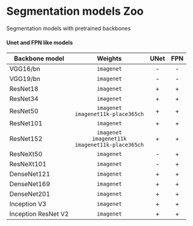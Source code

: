 # Segmentation models Zoo
Segmentation models with pretrained backbones

#### Unet and FPN like models
| Backbone model      | Weights    | UNet |  FPN | 
|---------------------|:------------:|:------:|:------:| 
| VGG16/bn            | `imagenet` | -    | -    | 
| VGG19/bn            | `imagenet` | -    | -    | 
| ResNet18            | `imagenet` | +    | +    | 
| ResNet34            | `imagenet` | +    | +    | 
| ResNet50            | `imagenet`<br>`imagenet11k-place365ch` | +    | +    | 
| ResNet101           | `imagenet` | +    | +    | 
| ResNet152           | `imagenet`<br>`imagenet11k`<br>`imagenet11k-place365ch` | +    | +    | 
| ResNeXt50            | `imagenet` | -    | +    | 
| ResNeXt101            | `imagenet` | -    | +    | 
| DenseNet121         | `imagenet` | +    | +    | 
| DenseNet169         | `imagenet` | +    | +    | 
| DenseNet201         | `imagenet` | +    | +    | 
| Inception V3        | `imagenet` | +    | +    | 
| Inception ResNet V2 | `imagenet` | +    | +    | 

